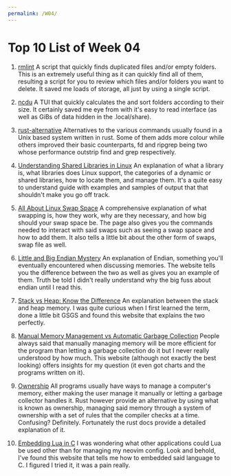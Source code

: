 ```yaml
---
permalink: /W04/
---
```


# Top 10 List of Week 04

1. [rmlint](https://github.com/sahib/rmlint)
   A script that quickly finds duplicated files and/or empty folders. This is an extremely useful thing as it can quickly find all of them, resulting a script for you to review which files and/or folders you want to delete. It saved me loads of storage, all just by using a single script.

2. [ncdu](https://github.com/rofl0r/ncdu)
   A TUI that quickly calculates the and sort folders according to their size. It certainly saved me eye from with it's easy to read interface (as well as GiBs of data hidden in the .local/share).

3. [rust-alternative](https://zaiste.net/posts/shell-commands-rust/)
   Alternatives to the various commands usually found in a Unix based system written in rust. Some of them adds more colour while others improved their basic counterparts, fd and ripgrep being two whose performance outstrip find and grep respectively.
4. [Understanding Shared Libraries in Linux](https://www.tecmint.com/understanding-shared-libraries-in-linux/)
   An explanation of what a library is, what libraries does Linux support, the categories of a dynamic or shared libraries, how to locate them, and manage them. It's a quite easy to understand guide with examples and samples of output that that shouldn't make you go off track.

5. [All About Linux Swap Space](https://www.linux.com/news/all-about-linux-swap-space/)
   A comprehensive explanation of what swapping is, how they work, why are they necessary, and how big should your swap space be. The page also gives you the commands needed to interact with said swaps such as seeing a swap space and how to add them. It also tells a little bit about the other form of swaps, swap file as well.

6. [Little and Big Endian Mystery](https://www.geeksforgeeks.org/little-and-big-endian-mystery/)
   An explanation of Endian, something you'll eventually encountered when discussing memories. The website tells you the difference between the two as well as gives you an example of them. Truth be told I didn't really understand why the big fuss about endian until I read this.

7. [Stack vs Heap: Know the Difference](https://www.guru99.com/stack-vs-heap.html#3)
   An explanation between the stack and heap memory. I was quite curious when I first learned the term, done a little bit GSGS and found this website that explains the two perfectly.

8. [Manual Memory Management vs Automatic Garbage Collection](http://www.hildstrom.com/projects/garbagecollection/index.html)
   People always said that manually managing memory will be more efficient for the program than letting a garbage collection do it but I never really understood by how much. This website (although not exactly the best looking) offers insights for my question (it even got charts and the programs written on it).

9. [Ownership](https://doc.rust-lang.org/book/ch04-01-what-is-ownership.html)
   All programs usually have ways to manage a computer's memory, either making the user manage it manually or letting a garbage collector handles it. Rust however provide an alternative by using what is known as ownership, managing said memory through a system of ownership with a set of rules that the compiler checks at a time. Confusing? Definitely. Fortunately the rust docs provide a detailed explanation of it.

10. [Embedding Lua in C](https://lucasklassmann.com/blog/2019-02-02-how-to-embeddeding-lua-in-c/)
   I was wondering what other applications could Lua be used other than for managing my neovim config. Look and behold, I've found this website that tells me how to embedded said language to C. I figured I tried it, it was a pain really.
